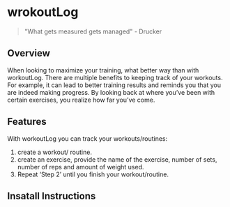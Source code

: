 # wrokoutLog

> "What gets measured gets managed" - Drucker

## Overview

When looking to maximize your training, what better way than with workoutLog. There are multiple benefits to keeping track of your workouts. For example, it can lead to better training results and reminds you that you are indeed making progress. By looking back at where you’ve been with certain exercises, you realize how far you’ve come. 

## Features

With workoutLog you can track your workouts/routines:

1. create a workout/ routine. 
2. create an exercise, provide the name of the exercise, number of sets, number of reps and amount of weight used. 
3. Repeat ‘Step 2’ until you finish your workout/routine. 


## Insatall Instructions 
